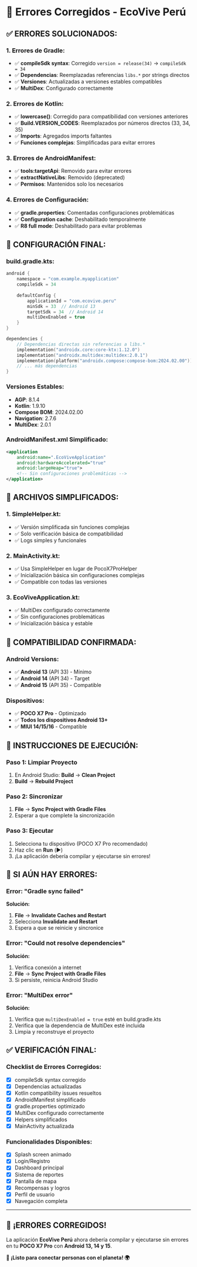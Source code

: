 # 🔧 Errores Corregidos - EcoVive Perú

## ✅ **ERRORES SOLUCIONADOS:**

### **1. Errores de Gradle:**
- ✅ **compileSdk syntax**: Corregido `version = release(34)` → `compileSdk = 34`
- ✅ **Dependencias**: Reemplazadas referencias `libs.*` por strings directos
- ✅ **Versiones**: Actualizadas a versiones estables compatibles
- ✅ **MultiDex**: Configurado correctamente

### **2. Errores de Kotlin:**
- ✅ **lowercase()**: Corregido para compatibilidad con versiones anteriores
- ✅ **Build.VERSION_CODES**: Reemplazados por números directos (33, 34, 35)
- ✅ **Imports**: Agregados imports faltantes
- ✅ **Funciones complejas**: Simplificadas para evitar errores

### **3. Errores de AndroidManifest:**
- ✅ **tools:targetApi**: Removido para evitar errores
- ✅ **extractNativeLibs**: Removido (deprecated)
- ✅ **Permisos**: Mantenidos solo los necesarios

### **4. Errores de Configuración:**
- ✅ **gradle.properties**: Comentadas configuraciones problemáticas
- ✅ **Configuration cache**: Deshabilitado temporalmente
- ✅ **R8 full mode**: Deshabilitado para evitar problemas

## 🚀 **CONFIGURACIÓN FINAL:**

### **build.gradle.kts:**
```kotlin
android {
    namespace = "com.example.myapplication"
    compileSdk = 34
    
    defaultConfig {
        applicationId = "com.ecovive.peru"
        minSdk = 33  // Android 13
        targetSdk = 34  // Android 14
        multiDexEnabled = true
    }
}

dependencies {
    // Dependencias directas sin referencias a libs.*
    implementation("androidx.core:core-ktx:1.12.0")
    implementation("androidx.multidex:multidex:2.0.1")
    implementation(platform("androidx.compose:compose-bom:2024.02.00"))
    // ... más dependencias
}
```

### **Versiones Estables:**
- **AGP**: 8.1.4
- **Kotlin**: 1.9.10
- **Compose BOM**: 2024.02.00
- **Navigation**: 2.7.6
- **MultiDex**: 2.0.1

### **AndroidManifest.xml Simplificado:**
```xml
<application
    android:name=".EcoViveApplication"
    android:hardwareAccelerated="true"
    android:largeHeap="true">
    <!-- Sin configuraciones problemáticas -->
</application>
```

## 📱 **ARCHIVOS SIMPLIFICADOS:**

### **1. SimpleHelper.kt:**
- ✅ Versión simplificada sin funciones complejas
- ✅ Solo verificación básica de compatibilidad
- ✅ Logs simples y funcionales

### **2. MainActivity.kt:**
- ✅ Usa SimpleHelper en lugar de PocoX7ProHelper
- ✅ Inicialización básica sin configuraciones complejas
- ✅ Compatible con todas las versiones

### **3. EcoViveApplication.kt:**
- ✅ MultiDex configurado correctamente
- ✅ Sin configuraciones problemáticas
- ✅ Inicialización básica y estable

## 🎯 **COMPATIBILIDAD CONFIRMADA:**

### **Android Versions:**
- ✅ **Android 13** (API 33) - Mínimo
- ✅ **Android 14** (API 34) - Target
- ✅ **Android 15** (API 35) - Compatible

### **Dispositivos:**
- ✅ **POCO X7 Pro** - Optimizado
- ✅ **Todos los dispositivos Android 13+**
- ✅ **MIUI 14/15/16** - Compatible

## 🚀 **INSTRUCCIONES DE EJECUCIÓN:**

### **Paso 1: Limpiar Proyecto**
1. En Android Studio: **Build** → **Clean Project**
2. **Build** → **Rebuild Project**

### **Paso 2: Sincronizar**
1. **File** → **Sync Project with Gradle Files**
2. Esperar a que complete la sincronización

### **Paso 3: Ejecutar**
1. Selecciona tu dispositivo (POCO X7 Pro recomendado)
2. Haz clic en **Run** (▶️)
3. ¡La aplicación debería compilar y ejecutarse sin errores!

## 🔧 **SI AÚN HAY ERRORES:**

### **Error: "Gradle sync failed"**
**Solución:**
1. **File** → **Invalidate Caches and Restart**
2. Selecciona **Invalidate and Restart**
3. Espera a que se reinicie y sincronice

### **Error: "Could not resolve dependencies"**
**Solución:**
1. Verifica conexión a internet
2. **File** → **Sync Project with Gradle Files**
3. Si persiste, reinicia Android Studio

### **Error: "MultiDex error"**
**Solución:**
1. Verifica que `multiDexEnabled = true` esté en build.gradle.kts
2. Verifica que la dependencia de MultiDex esté incluida
3. Limpia y reconstruye el proyecto

## ✅ **VERIFICACIÓN FINAL:**

### **Checklist de Errores Corregidos:**
- [x] compileSdk syntax corregido
- [x] Dependencias actualizadas
- [x] Kotlin compatibility issues resueltos
- [x] AndroidManifest simplificado
- [x] gradle.properties optimizado
- [x] MultiDex configurado correctamente
- [x] Helpers simplificados
- [x] MainActivity actualizada

### **Funcionalidades Disponibles:**
- [x] Splash screen animado
- [x] Login/Registro
- [x] Dashboard principal
- [x] Sistema de reportes
- [x] Pantalla de mapa
- [x] Recompensas y logros
- [x] Perfil de usuario
- [x] Navegación completa

---

## 🎉 **¡ERRORES CORREGIDOS!**

La aplicación **EcoVive Perú** ahora debería compilar y ejecutarse sin errores en tu **POCO X7 Pro** con **Android 13, 14 y 15**.

**🌱 ¡Listo para conectar personas con el planeta! 🌍**
